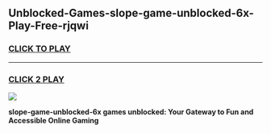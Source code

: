 
## Unblocked-Games-slope-game-unblocked-6x-Play-Free-rjqwi
<h3>
<a href="https://premium76.site?title=slope-game-unblocked-6x&ref=17A">CLICK TO PLAY</a></h3>
<hr>

<h3>
<a href="https://premium76.site?title=slope-game-unblocked-6x&ref=17A">CLICK 2 PLAY</a>
  
</h3>

<a href="https://premium76.site?title=slope-game-unblocked-6x&ref=17A"><img src="https://clearcache.store/games.png"></a>


**slope-game-unblocked-6x games unblocked: Your Gateway to Fun and Accessible Online Gaming**
